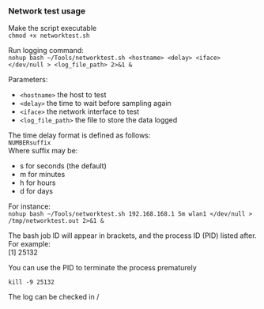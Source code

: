 ### Network test usage
Make the script executable  
`chmod +x networktest.sh`  

Run logging command:  
`nohup bash ~/Tools/networktest.sh <hostname> <delay> <iface> </dev/null > <log_file_path> 2>&1 &`  

Parameters:  
* `<hostname>` the host to test  
* `<delay>` the time to wait before sampling again  
* `<iface>` the network interface to test  
* `<log_file_path>` the file to store the data logged


The time delay format is defined as follows:  
`NUMBERsuffix`  
Where suffix may be:  
* s for seconds (the default)  
* m for minutes  
* h for hours  
* d for days  

For instance:  
`nohup bash ~/Tools/networktest.sh 192.168.168.1 5m wlan1 </dev/null > /tmp/networktest.out 2>&1 &`

The bash job ID will appear in brackets, and the process ID (PID) listed after. For example:  
[1] 25132  

You can use the PID to terminate the process prematurely  

`kill -9 25132`  

The log can be checked in /
